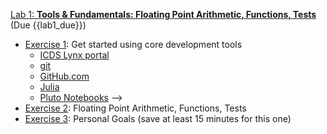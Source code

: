 [Lab 1: **Tools & Fundamentals: Floating Point Arithmetic, Functions, Tests**](https://github.com/PsuAstro528/lab1)
(Due {{lab1_due}})

- [Exercise 1](https://psuastro528.github.io/lab1/ex1.html): Get started using core development tools
    + [ICDS Lynx portal](http://portal.lynx.hpc.psu.edu/)
    + [git](https://try.github.io/)
    + [GitHub.com](https://github.com)
    + [Julia](https://julialang.org/)
    + [Pluto Notebooks](https://github.com/fonsp/Pluto.jl)
-->
- [Exercise 2](https://psuastro528.github.io/lab1/ex2.html): Floating Point Arithmetic, Functions, Tests
- [Exercise 3](https://github.com/PsuAstro528/lab1#exercise-3): Personal Goals (save at least 15 minutes for this one)
